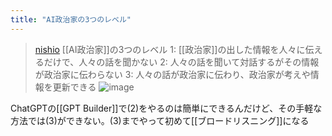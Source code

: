 ```yaml
---
title: "AI政治家の3つのレベル"
---
```


> [nishio](https://x.com/nishio/status/1814915030871097361) [[AI政治家]]の3つのレベル
>  1: [[政治家]]の出した情報を人々に伝えるだけで、人々の話を聞かない
>  2: 人々の話を聞いて対話するがその情報が政治家に伝わらない
>  3: 人々の話が政治家に伝わり、政治家が考えや情報を更新できる
>  ![image](https://gyazo.com/de2c94f79f955838d374e0cc904e2eb5/thumb/1000)

ChatGPTの[[GPT Builder]]で(2)をやるのは簡単にできるんだけど、その手軽な方法では(3)ができない。(3)までやって初めて[[ブロードリスニング]]になる
